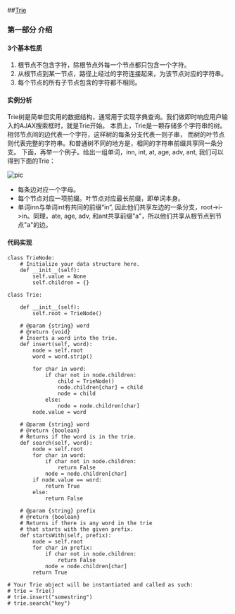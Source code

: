 ##[Trie](http://blog.csdn.net/v_july_v/article/details/6897097)

### 第一部分 介绍
#### 3个基本性质
1. 根节点不包含字符，除根节点外每一个节点都只包含一个字符。
2. 从根节点到某一节点，路径上经过的字符连接起来，为该节点对应的字符串。
3. 每个节点的所有子节点包含的字符都不相同。

#### 实例分析
Trie树是简单但实用的数据结构，通常用于实现字典查询。我们做即时响应用户输入的AJAX搜索框时，就是Trie开始。
本质上，Trie是一颗存储多个字符串的树。相邻节点间的边代表一个字符，这样树的每条分支代表一则子串，
而树的叶节点则代表完整的字符串。和普通树不同的地方是，相同的字符串前缀共享同一条分支。
下面，再举一个例子。给出一组单词，inn, int, at, age, adv, ant, 我们可以得到下面的Trie：

![pic](http://hi.csdn.net/attachment/201110/22/0_13192967247f7E.gif)

* 每条边对应一个字母。
* 每个节点对应一项前缀。叶节点对应最长前缀，即单词本身。
* 单词inn与单词int有共同的前缀“in”, 因此他们共享左边的一条分支，root->i->in。同理，ate, age, adv, 和ant共享前缀"a"，所以他们共享从根节点到节点"a"的边。

#### 代码实现

```
class TrieNode:
    # Initialize your data structure here.
    def __init__(self):
        self.value = None
        self.children = {}

class Trie:

    def __init__(self):
        self.root = TrieNode()

    # @param {string} word
    # @return {void}
    # Inserts a word into the trie.
    def insert(self, word):
        node = self.root
        word = word.strip()
        
        for char in word:
            if char not in node.children:
                child = TrieNode()
                node.children[char] = child
                node = child 
            else:
                node = node.children[char]
        node.value = word

    # @param {string} word
    # @return {boolean}
    # Returns if the word is in the trie.
    def search(self, word):
        node = self.root
        for char in word:
            if char not in node.children:
                return False
            node = node.children[char]
        if node.value == word:
            return True
        else:
            return False

    # @param {string} prefix
    # @return {boolean}
    # Returns if there is any word in the trie
    # that starts with the given prefix.
    def startsWith(self, prefix):
        node = self.root
        for char in prefix:
            if char not in node.children:
                return False
            node = node.children[char]
        return True

# Your Trie object will be instantiated and called as such:
# trie = Trie()
# trie.insert("somestring")
# trie.search("key")
```


